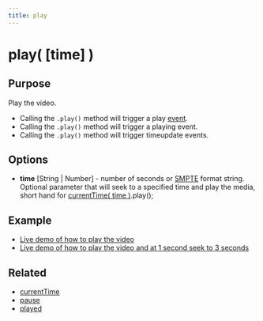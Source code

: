 ```yaml
---
title: play
---
```

# play( \[time\] ) #

## Purpose ##

Play the video.

 - Calling the `.play()` method will trigger a play [event](/popcorn-docs/events/).
 - Calling the `.play()` method will trigger a playing event.
 - Calling the `.play()` method will trigger timeupdate events.

## Options ##

* **time** \[String | Number\] - number of seconds or [SMPTE](http://en.wikipedia.org/wiki/SMPTE_timecode) format string. Optional parameter that will seek to a specified time and play the media, short hand for [currentTime( time )](#currentTime).play();

## Example ##

* [Live demo of how to play the video](http://jsfiddle.net/popcornjs/a4t4U/)
* [Live demo of how to play the video and at 1 second seek to 3 seconds](http://jsfiddle.net/popcornjs/hhtEA/)

## Related ##

* [currentTime](#currentTime)
* [pause](#pause)
* [played](#played)
